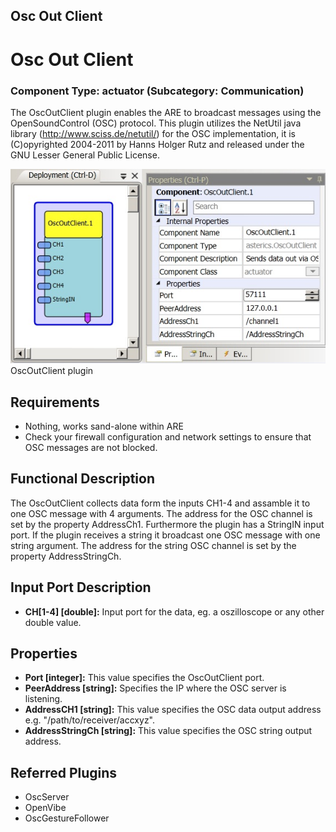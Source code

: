 ##

## Osc Out Client

# Osc Out Client

### Component Type: actuator (Subcategory: Communication)

The OscOutClient plugin enables the ARE to broadcast messages using the OpenSoundControl (OSC) protocol. This plugin utilizes the NetUtil java library (http://www.sciss.de/netutil/) for the OSC implementation, it is (C)opyrighted 2004-2011 by Hanns Holger Rutz and released under the GNU Lesser General Public License.

![Screenshot: OscServer plugin](./img/OscOutClient.jpg "Screenshot: OscServer plugin")  
OscOutClient plugin

## Requirements

- Nothing, works sand-alone within ARE
- Check your firewall configuration and network settings to ensure that OSC messages are not blocked.

## Functional Description

The OscOutClient collects data form the inputs CH1-4 and assamble it to one OSC message with 4 arguments. The address for the OSC channel is set by the property AddressCh1. Furthermore the plugin has a StringIN input port. If the plugin receives a string it broadcast one OSC message with one string argument. The address for the string OSC channel is set by the property AddressStringCh.

## Input Port Description

- **CH\[1-4\] \[double\]:** Input port for the data, eg. a oszilloscope or any other double value.

## Properties

- **Port \[integer\]:** This value specifies the OscOutClient port.
- **PeerAddress \[string\]:** Specifies the IP where the OSC server is listening.
- **AddressCH1 \[string\]:** This value specifies the OSC data output address e.g. "/path/to/receiver/accxyz".
- **AddressStringCh \[string\]:** This value specifies the OSC string output address.

## Referred Plugins

- OscServer
- OpenVibe
- OscGestureFollower
